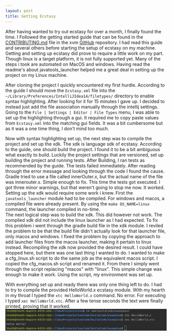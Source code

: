 ```yaml
---
layout: post
title: Getting Ecstasy
---
```


After having wanted to try out ecstasy for over a month, I finally found the time. I Followed the getting started guide 
that can be found in the 
[CONTRIBUTING.md](https://github.com/xtclang/xvm/blob/master/CONTRIBUTING.md#how-to-get-started) 
file in the xvm [GitHub](https://github.com/xtclang/xvm) repository. I had read this guide and several others before 
starting the setup of ecstasy on my machine. Getting and setting up ecstasy did prove to require a little work on my 
part. Though linux is a target platform, it is not fully supported yet. Many of the steps i took are automated on MacOS 
and windows. Having read the readme's about javatools_launcher helped me a great deal in setting up the project on my 
Linux machine. 

After cloning the project I quickly encountered my first hurdle. According to the guide I should move the `Ecstasy.xml` 
file into the `~/Library/Preferences/IntelliJIdea14/filetypes/` directory to enable syntax highlighting. After looking 
for it for 15 minutes I gave up. I decided to instead just add the file association manually through the intellij 
settings. Going to the `File | Settings | Editor | File Types` menu, I was able to set up the highlighting through a 
gui. It required me to copy paste values from `Ecstasy.xml` into the matching gui fields. It was a bit cumbersome but 
as it was a one time thing, I don't mind too much.

Now with syntax highlighting set up, the next step was to compile the project and set up the xdk. The xdk is language 
sdk of ecstasy. According to the guide, one should build the project. I found it to be a bit ambiguous what exactly to 
build. Luckily the project settings that are versioned, set up building the project and running tests. After Building, 
I ran tests as recommended by the guide. The tests failed immediately. After reading through the error message and 
looking through the code I found the cause. Gradle tried to use a file called innerOuter.x, but the actual name of the 
file was innerouter.x. Simple enough to fix.  This time the tests got executed. I got three minor warnings, but that 
weren't going to stop me now. It worked.  
Setting up the xdk would require some work i knew. First the `javatools_launcher` module had to be compiled. For 
windows and macos, a compiled file were already present. By using the `make OS_NAME=linux` command, the launcher 
compiled in no-time.  
The next logical step was to build the xdk. This did however not work. The compiled xdk did not include the linux 
launcher as I had expected. To fix this problem i went through the gradle build file in the xdk module. I reviled the 
problem to be that the build file didn't actually look for that launcher file, only macos and windows. I fixed the 
problem by copying the approach to add launcher files from the macos launcher, making it pertain to linux instead. 
Recompiling the xdk now provided the desired result. I could have stopped here, but there was one last thing I wanted 
to do. I wanted to make a cfg_linux.sh script to do the same job as the equivalent macos script. 
I copied the cfg_macos.sh script and renamed it. From there I simply went through the script replacing "macos" with 
"linux". This simple change was enough to make it work. Using the script, my environment was set up. 

With everything set up and ready there was only one thing left to do. I had to try to compile the provided HelloWorld.x 
ecstasy module. With my hearth in my throat I typed the `xtc HelloWorld.x` command. No error. For executing I typed 
`xec HelloWorld.xtc`. After a few tense seconds the text were finally printed, proving that it worked.
![](xtc-helloWorld-output.png)